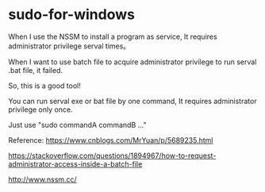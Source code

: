 # sudo-for-windows

When I use the NSSM to install a program as service, It requires administrator privilege serval times。

When I want to use batch file to acquire administrator privilege to run serval  .bat file, it failed.

So, this is a good tool!

You can run serval exe or bat file by one command,  It requires administrator privilege only once.

Just use "sudo  commandA  commandB ..."




Reference:
https://www.cnblogs.com/MrYuan/p/5689235.html

https://stackoverflow.com/questions/1894967/how-to-request-administrator-access-inside-a-batch-file

http://www.nssm.cc/
